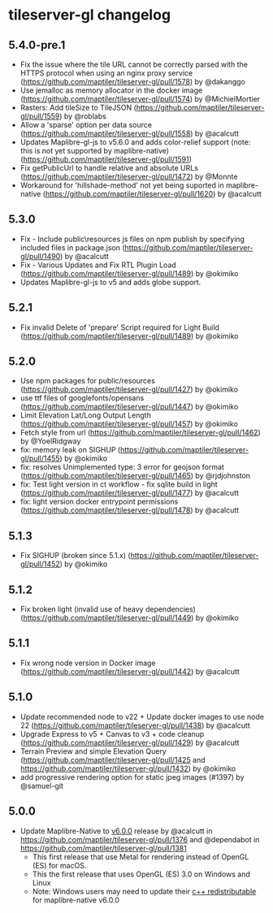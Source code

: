 # tileserver-gl changelog

## 5.4.0-pre.1
* Fix the issue where the tile URL cannot be correctly parsed with the HTTPS protocol when using an nginx proxy service (https://github.com/maptiler/tileserver-gl/pull/1578) by @dakanggo
* Use jemalloc as memory allocator in the docker image (https://github.com/maptiler/tileserver-gl/pull/1574) by @MichielMortier
* Rasters: Add tileSize to TileJSON (https://github.com/maptiler/tileserver-gl/pull/1559) by @roblabs
* Allow a 'sparse' option per data source (https://github.com/maptiler/tileserver-gl/pull/1558) by @acalcutt
* Updates Maplibre-gl-js to v5.6.0 and adds color-relief support (note: this is not yet supported by maplibre-native) (https://github.com/maptiler/tileserver-gl/pull/1591)
* Fix getPublicUrl to handle relative and absolute URLs (https://github.com/maptiler/tileserver-gl/pull/1472) by @Monnte
* Workaround for 'hillshade-method' not yet being suported in maplibre-native (https://github.com/maptiler/tileserver-gl/pull/1620) by @acalcutt

## 5.3.0
* Fix - Include public\resources js files on npm publish by specifying included files in package.json (https://github.com/maptiler/tileserver-gl/pull/1490) by @acalcutt
* Fix - Various Updates and Fix RTL Plugin Load (https://github.com/maptiler/tileserver-gl/pull/1489) by @okimiko
* Updates Maplibre-gl-js to v5 and adds globe support.

## 5.2.1
* Fix invalid Delete of 'prepare' Script required for Light Build (https://github.com/maptiler/tileserver-gl/pull/1489) by @okimiko


## 5.2.0
* Use npm packages for public/resources (https://github.com/maptiler/tileserver-gl/pull/1427) by @okimiko
* use ttf files of googlefonts/opensans (https://github.com/maptiler/tileserver-gl/pull/1447) by @okimiko
* Limit Elevation Lat/Long Output Length (https://github.com/maptiler/tileserver-gl/pull/1457) by @okimiko
* Fetch style from url (https://github.com/maptiler/tileserver-gl/pull/1462) by @YoelRidgway
* fix: memory leak on SIGHUP (https://github.com/maptiler/tileserver-gl/pull/1455) by @okimiko
* fix: resolves Unimplemented type: 3 error for geojson format (https://github.com/maptiler/tileserver-gl/pull/1465) by @rjdjohnston
* fix: Test light version in ct workflow - fix sqlite build in light (https://github.com/maptiler/tileserver-gl/pull/1477) by @acalcutt
* fix: light version docker entrypoint permissions (https://github.com/maptiler/tileserver-gl/pull/1478) by @acalcutt

## 5.1.3
* Fix SIGHUP (broken since 5.1.x) (https://github.com/maptiler/tileserver-gl/pull/1452) by @okimiko

## 5.1.2
* Fix broken light (invalid use of heavy dependencies) (https://github.com/maptiler/tileserver-gl/pull/1449) by @okimiko

## 5.1.1
* Fix wrong node version in Docker image (https://github.com/maptiler/tileserver-gl/pull/1442) by @acalcutt

## 5.1.0
* Update recommended node to v22 + Update docker images to use node 22 (https://github.com/maptiler/tileserver-gl/pull/1438) by @acalcutt
* Upgrade Express to v5 + Canvas to v3 + code cleanup (https://github.com/maptiler/tileserver-gl/pull/1429) by @acalcutt
* Terrain Preview and simple Elevation Query (https://github.com/maptiler/tileserver-gl/pull/1425 and https://github.com/maptiler/tileserver-gl/pull/1432) by @okimiko
* add progressive rendering option for static jpeg images (#1397) by @samuel-git

## 5.0.0
* Update Maplibre-Native to [v6.0.0](https://github.com/maplibre/maplibre-native/releases/tag/node-v6.0.0) release by @acalcutt in https://github.com/maptiler/tileserver-gl/pull/1376 and @dependabot in https://github.com/maptiler/tileserver-gl/pull/1381 
  *  This first release that use Metal for rendering instead of OpenGL (ES) for macOS. 
  *  This the first release that uses OpenGL (ES) 3.0 on Windows and Linux 
  * Note: Windows users may need to update their [c++ redistributable ](https://learn.microsoft.com/en-us/cpp/windows/latest-supported-vc-redist?view=msvc-170) for maplibre-native v6.0.0
